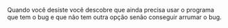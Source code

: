 Quando você desiste você descobre que ainda precisa usar o programa que tem o bug e que não tem outra opção senão conseguir arrumar o bug.